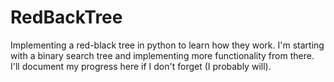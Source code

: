 # RedBackTree
Implementing a red-black tree in python to learn how they work. I'm starting with a binary search tree and implementing more functionality from there. I'll document my progress here if I don't forget (I probably will).
